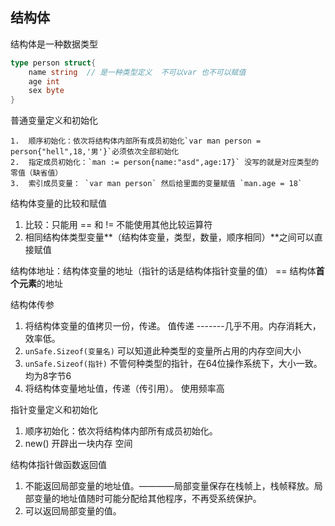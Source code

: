 ## 结构体

结构体是一种数据类型

```go
type person struct{
    name string  // 是一种类型定义  不可以var 也不可以赋值
    age int
    sex byte	
}
```

普通变量定义和初始化

 	1.	顺序初始化：依次将结构体内部所有成员初始化`var man person = person{"hell",18,'男'}`必须依次全部初始化
 	2.	指定成员初始化：`man := person{name:"asd",age:17}` 没写的就是对应类型的零值（缺省值）
 	3.	索引成员变量： `var man person` 然后给里面的变量赋值 `man.age = 18`

结构体变量的比较和赋值

1. 比较：只能用 == 和 != 不能使用其他比较运算符
2. 相同结构体类型变量**（结构体变量，类型，数量，顺序相同）**之间可以直接赋值

结构体地址：结构体变量的地址（指针的话是结构体指针变量的值） == 结构体**首个元素**的地址

结构体传参

1. 将结构体变量的值拷贝一份，传递。 值传递  -------几乎不用。内存消耗大，效率低。
2. `unSafe.Sizeof(变量名)` 可以知道此种类型的变量所占用的内存空间大小
3. `unSafe.Sizeof(指针)` 不管何种类型的指针，在64位操作系统下，大小一致。均为8字节6
4. 将结构体变量地址值，传递（传引用）。  使用频率高

指针变量定义和初始化

1. 顺序初始化：依次将结构体内部所有成员初始化。
2. new() 开辟出一块内存 空间

结构体指针做函数返回值

1. 不能返回局部变量的地址值。————局部变量保存在栈帧上，栈帧释放。局部变量的地址值随时可能分配给其他程序，不再受系统保护。
2. 可以返回局部变量的值。

